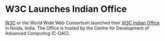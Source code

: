 # W3C Launches Indian Office

[W3C](http://www.w3.org/) or the World Wide Web Consortium launched their [W3C Indian Office](http://www.w3cindia.in/) in Noida, India. The Office is hosted by the Centre for Development of Advanced Computing (C-DAC).